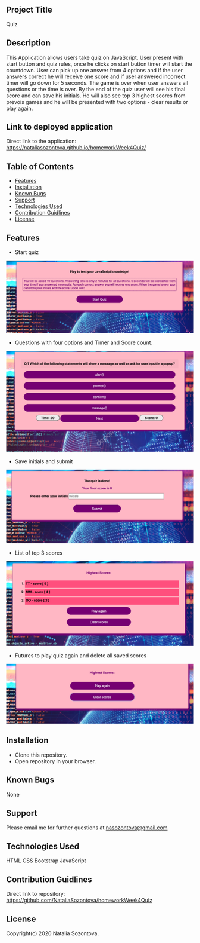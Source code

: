 ## Project Title
Quiz
## Description
This Application allows users take quiz on JavaScript. User present with start button and quiz rules, once he clicks on start button timer will start the countdown. User can pick up one answer from 4 options and if the user answers correct he will receive one score and if user answered incorrect timer will go down for 5 seconds. The game is over when user answers all questions or the time is over. By the end of the quiz user will see his final score and can save his initials. He will also see top 3 highest scores from prevois games and he will be presented with two options - clear results or play again.

## Link to deployed application
Direct link to the application: https://nataliasozontova.github.io/homeworkWeek4Quiz/

## Table of Contents
* [Features](#features)
* [Installation](#installation)
* [Known Bugs](#known-bugs)
* [Support](#support)
* [Technologies Used](#technologies-used)
* [Contribution Guidlines](#contribution-guidlines)
* [License](#license)

## Features
* Start quiz 

![Screenshot](/assets/images/startQuiz.png)

* Questions with four options and Timer and Score count.

![Screenshot](/assets/images/question.png)

* Save initials and submit 

![Screenshot](/assets/images/saveInitials.png)

* List of top 3 scores

![Screenshot](/assets/images/highScoresList.png)

* Futures to play quiz again and delete all saved scores

![Screenshot](/assets/images/clearScores.png)

## Installation 
* Clone this repository.
* Open repository in your browser.
## Known Bugs
None
## Support
Please email me for further questions at nasozontova@gmail.com
## Technologies Used
HTML
CSS
Bootstrap
JavaScript
## Contribution Guidlines 
Direct link to repository: https://github.com/NataliaSozontova/homeworkWeek4Quiz

## License
Copyright(c) 2020 Natalia Sozontova.